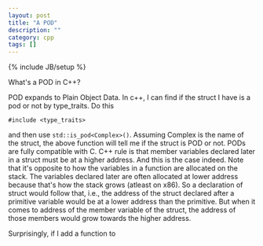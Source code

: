 ```yaml
---
layout: post
title: "A POD"
description: ""
category: cpp
tags: []
---
```

{% include JB/setup %}

What's a POD in C++?

POD expands to Plain Object Data. In c++, I can find if the struct I have is a pod or not by type_traits. Do this

`#include <type_traits>`

and then use `std::is_pod<Complex>()`. Assuming Complex is the name of the struct, the above function will tell me if the struct is POD or not. PODs are fully compatible with C. C++ rule is that member variables declared later in a struct must be at a higher address. And this is the case indeed. Note that it's opposite to how the variables in a function are allocated on the stack. The variables declared later are often allocated at lower address because that's how the stack grows (atleast on x86). So a declaration of struct would follow that, i.e., the address of the struct declared after a primitive variable would be at a lower address than the primitive. But when it comes to address of the member variable of the struct, the address of those members would grow towards the higher address.

Surprisingly, if I add a function to 
